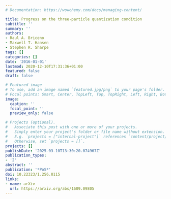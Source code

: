 ```yaml
---
# Documentation: https://wowchemy.com/docs/managing-content/

title: Progress on the three-particle quantization condition
subtitle: ''
summary: ''
authors:
- Raul A. Briceno
- Maxwell T. Hansen
- Stephen R. Sharpe
tags: []
categories: []
date: '2016-01-01'
lastmod: 2020-12-10T17:31:36+01:00
featured: false
draft: false

# Featured image
# To use, add an image named `featured.jpg/png` to your page's folder.
# Focal points: Smart, Center, TopLeft, Top, TopRight, Left, Right, BottomLeft, Bottom, BottomRight.
image:
  caption: ''
  focal_point: ''
  preview_only: false

# Projects (optional).
#   Associate this post with one or more of your projects.
#   Simply enter your project's folder or file name without extension.
#   E.g. `projects = ["internal-project"]` references `content/project/deep-learning/index.md`.
#   Otherwise, set `projects = []`.
projects: []
publishDate: '2025-03-10T13:30:20.074967Z'
publication_types:
- '2'
abstract: ''
publication: '*PoS*'
doi: 10.22323/1.256.0115
links:
- name: arXiv
  url: https://arxiv.org/abs/1609.09805
---
```

